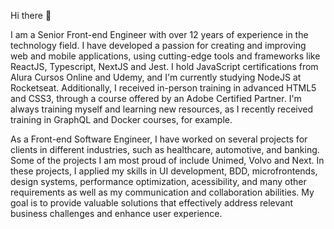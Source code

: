 Hi there 👋

I am a Senior Front-end Engineer with over 12 years of experience in the technology field. I have developed a passion for creating and improving web and mobile applications, using cutting-edge tools and frameworks like ReactJS, Typescript, NextJS and Jest. I hold JavaScript certifications from Alura Cursos Online and Udemy, and I'm currently studying NodeJS at Rocketseat. Additionally, I received in-person training in advanced HTML5 and CSS3, through a course offered by an Adobe Certified Partner. I'm always training myself and learning new resources, as I recently received training in GraphQL and Docker courses, for example.

As a Front-end Software Engineer, I have worked on several projects for clients in different industries, such as healthcare, automotive, and banking. Some of the projects I am most proud of include Unimed, Volvo and Next. In these projects, I applied my skills in UI development, BDD, microfrontends, design systems, performance optimization, acessibility, and many other requirements as well as my communication and collaboration abilities. My goal is to provide valuable solutions that effectively address relevant business challenges and enhance user experience.
